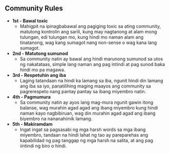 ## Community Rules
 - **1st - Bawal toxic**
   - Mahigpit na ipinagbabawal ang pagiging toxic sa ating community, matutong kontrolin ang sarili, kung may nagtanong at alam mong tulungan, edi tulungan mo, kung hindi mo naman alam ang tinatanong, wag kang sumagot nang non-sense o wag kana lang sumagot.
 - **2nd - Matutong sumunod**
   - Sa community natin ay bawal ang hindi marunong sumunod sa utos ng nakatataas, simple lang naman ang pag intindi at pag sunod baka hindi mo pa magawa.
 - **3rd - Respetuhin ang iba**
   - Laging tatandaan na hindi ka lamang sa iba, ngunit hindi din lamang ang iba sa iyo, panatilihing maging maayos ang community sa pagrerespeto nang pantay pantay sa ibang miyembro natin.
 - **4th - Pagmumura**
   - Sa community natin ay ayos lang mag-mura ngunit gawin itong balanse, wag murahin agad agad ang ibang miyembro kung hindi naman kayo nagbibiruan, wag din murahin agad agad ang ibang biyembro na nananahimik lamang.
 - **5th - Makiramdam**
   - Ingat ingat sa pagsasabi ng mga harsh words sa mga ibang miyembro, tandaan na hindi lahat ng tao ay pareparehas ang kapabilidad ng pag tanggap ng mga harsh na salita, at ang pag iintindi ng biro o hindi.